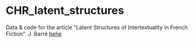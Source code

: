 # CHR_latent_structures
Data &amp; code for the article "Latent Structures of Intertextuality in French Fiction".  J. Barré
[hehe](https://arxiv.org/abs/2410.17759)
